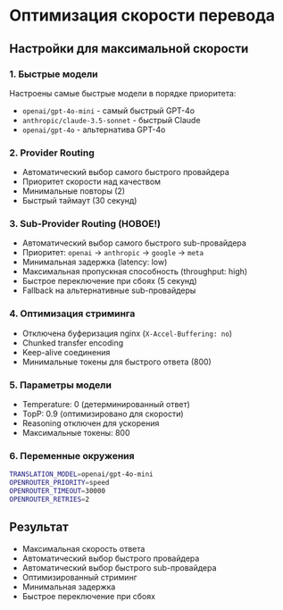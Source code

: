 # Оптимизация скорости перевода

## Настройки для максимальной скорости

### 1. Быстрые модели
Настроены самые быстрые модели в порядке приоритета:
- `openai/gpt-4o-mini` - самый быстрый GPT-4o
- `anthropic/claude-3.5-sonnet` - быстрый Claude
- `openai/gpt-4o` - альтернатива GPT-4o

### 2. Provider Routing
- Автоматический выбор самого быстрого провайдера
- Приоритет скорости над качеством
- Минимальные повторы (2)
- Быстрый таймаут (30 секунд)

### 3. Sub-Provider Routing (НОВОЕ!)
- Автоматический выбор самого быстрого sub-провайдера
- Приоритет: `openai` → `anthropic` → `google` → `meta`
- Минимальная задержка (latency: low)
- Максимальная пропускная способность (throughput: high)
- Быстрое переключение при сбоях (5 секунд)
- Fallback на альтернативные sub-провайдеры

### 4. Оптимизация стриминга
- Отключена буферизация nginx (`X-Accel-Buffering: no`)
- Chunked transfer encoding
- Keep-alive соединения
- Минимальные токены для быстрого ответа (800)

### 5. Параметры модели
- Temperature: 0 (детерминированный ответ)
- TopP: 0.9 (оптимизировано для скорости)
- Reasoning отключен для ускорения
- Максимальные токены: 800

### 6. Переменные окружения
```bash
TRANSLATION_MODEL=openai/gpt-4o-mini
OPENROUTER_PRIORITY=speed
OPENROUTER_TIMEOUT=30000
OPENROUTER_RETRIES=2
```

## Результат
- Максимальная скорость ответа
- Автоматический выбор быстрого провайдера
- Автоматический выбор быстрого sub-провайдера
- Оптимизированный стриминг
- Минимальная задержка
- Быстрое переключение при сбоях
